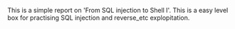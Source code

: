 This is a simple report on 'From SQL injection to Shell I'. This is a easy level box for practising SQL injection and reverse_etc explopitation.
